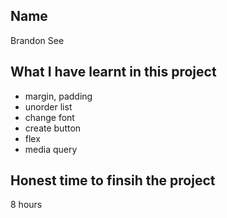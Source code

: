 ## Name
Brandon See

## What I have learnt in this project
- margin, padding
- unorder list
- change font
- create button
- flex
- media query

## Honest time to finsih the project
8 hours
